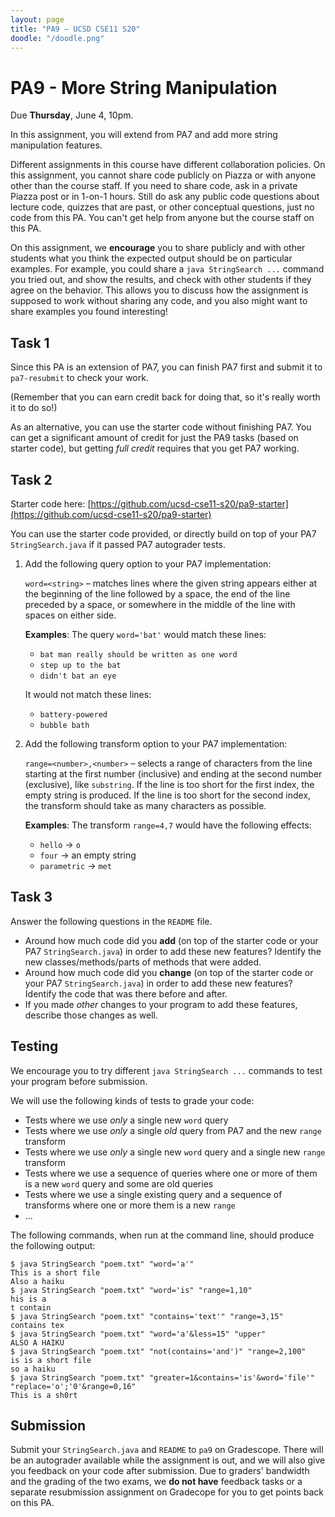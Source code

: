```yaml
---
layout: page
title: "PA9 – UCSD CSE11 S20"
doodle: "/doodle.png"
---
```


# PA9 - More String Manipulation
Due **Thursday**, June 4, 10pm.

In this assignment, you will extend from PA7 and add more string manipulation 
features. 

Different assignments in this course have different collaboration policies.
On this assignment, you cannot share code publicly on Piazza or with anyone
other than the course staff. If you need to share code, ask in a private
Piazza post or in 1-on-1 hours. Still do ask any public code questions about
lecture code, quizzes that are past, or other conceptual questions, just no
code from this PA. You can't get help from anyone but the course staff on
this PA.

On this assignment, we **encourage** you to share publicly and with other
students what you think the expected output should be on particular examples.
For example, you could share a `java StringSearch ...` command you tried out,
and show the results, and check with other students if they agree on the
behavior. This allows you to discuss how the assignment is supposed to work
without sharing any code, and you also might want to share examples you found
interesting!


## Task 1

Since this PA is an extension of PA7, you can finish PA7 first and submit it 
to `pa7-resubmit` to check your work. 

(Remember that you can earn credit back for doing that, so it's really worth
it to do so!)

As an alternative, you can use the starter code without finishing PA7. You can 
get a significant amount of credit for just the PA9 tasks (based on starter code), 
but getting _full credit_ requires that you get PA7 working. 


## Task 2
Starter code here: 
[https://github.com/ucsd-cse11-s20/pa9-starter](https://github.com/ucsd-cse11-s20/pa9-starter)

You can use the starter code provided, or directly build
on top of your PA7 `StringSearch.java` if it passed PA7 autograder tests. 


1. Add the following query option to your PA7 implementation:

    `word=<string>` – matches lines where the given string appears either
    at the beginning of the line followed by a space, the end of the line
    preceded by a space, or somewhere in the middle of the line with spaces on
    either side.

    **Examples**: The query `word='bat'` would match these lines:

    - `bat man really should be written as one word`
    - `step up to the bat`
    - `didn't bat an eye`

    It would not match these lines:

    - `battery-powered`
    - `bubble bath`

2. Add the following transform option to your PA7 implementation:

    `range=<number>,<number>` – selects a range of characters from the line
    starting at the first number (inclusive) and ending at the second number
    (exclusive), like `substring`. If the line is too short for the first
    index, the empty string is produced. If the line is too short for the
    second index, the transform should take as many characters as possible.

    **Examples**: The transform `range=4,7` would have the following effects:

    - `hello` → `o`
    - `four` → an empty string
    - `parametric` → `met`

## Task 3

Answer the following questions in the `README` file.

- Around how much code did you **add** (on top of the starter code or your PA7 `StringSearch.java`) 
in order to add these new features?
Identify the new classes/methods/parts of methods that were added.
- Around how much code did you **change** (on top of the starter code or your PA7 `StringSearch.java`) 
in order to add these new features?
Identify the code that was there before and after.
- If you made _other_ changes to your program to add these features,
describe those changes as well.



## Testing

We encourage you to try different `java StringSearch ...` commands to test your 
program before submission. 

We will use the following kinds of tests to grade your code:
- Tests where we use *only* a single new `word` query
- Tests where we use *only* a single *old* query from PA7 and the new `range` transform
- Tests where we use *only* a single new `word` query and a single new `range` transform
- Tests where we use a sequence of queries where one or more of them is a new `word` query and some are old queries
- Tests where we use a single existing query and a sequence of transforms where one or more them is a new `range`
- ...

The following commands, when run at the command line, should produce the following output:
```
$ java StringSearch "poem.txt" "word='a'"
This is a short file
Also a haiku
$ java StringSearch "poem.txt" "word='is" "range=1,10"
his is a 
t contain
$ java StringSearch "poem.txt" "contains='text'" "range=3,15"
contains tex
$ java StringSearch "poem.txt" "word='a'&less=15" "upper"
ALSO A HAIKU
$ java StringSearch "poem.txt" "not(contains='and')" "range=2,100"
is is a short file
so a haiku
$ java StringSearch "poem.txt" "greater=1&contains='is'&word='file'" "replace='o';'0'&range=0,16"
This is a sh0rt
```


## Submission

Submit your `StringSearch.java` and `README` to `pa9` on Gradescope. There will be an 
autograder available while the assignment is out, and we will also give you 
feedback on your code after submission. Due to graders' bandwidth and the 
grading of the two exams, we **do not have** feedback tasks or a separate 
resubmission assignment on Gradecope for you to get points back on this PA. 
